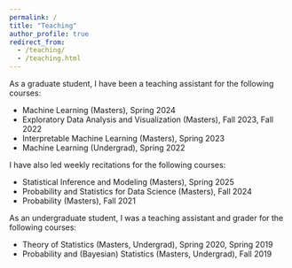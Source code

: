 ```yaml
---
permalink: /
title: "Teaching"
author_profile: true
redirect_from: 
  - /teaching/
  - /teaching.html
---
```


As a graduate student, I have been a teaching assistant for the following courses:
* Machine Learning (Masters), Spring 2024
* Exploratory Data Analysis and Visualization (Masters), Fall 2023, Fall 2022
* Interpretable Machine Learning (Masters), Spring 2023
* Machine Learning (Undergrad), Spring 2022

I have also led weekly recitations for the following courses:
* Statistical Inference and Modeling (Masters), Spring 2025
* Probability and Statistics for Data Science (Masters), Fall 2024
* Probability (Masters), Fall 2021

As an undergraduate student, I was a teaching assistant and grader for the following courses:
* Theory of Statistics (Masters, Undergrad), Spring 2020, Spring 2019
* Probability and (Bayesian) Statistics (Masters, Undergrad), Fall 2019
